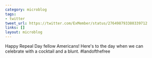 ```yaml
---
category: microblog
tags:
- twitter
tweet_url: https://twitter.com/ExMember/status/276498793380339712
links: []
layout: microblog
---
```

Happy Repeal Day fellow Americans! Here's to the day when we can celebrate with a cocktail and a blunt. #landofthefree
